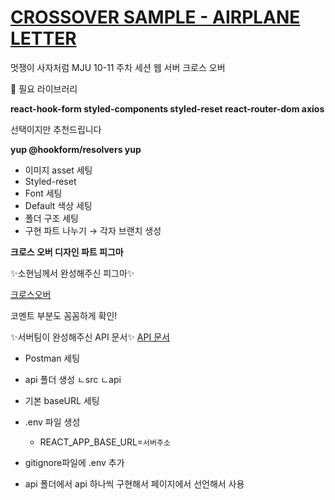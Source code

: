 # [CROSSOVER SAMPLE - AIRPLANE LETTER](https://crossover-sample.vercel.app/)

멋쟁이 사자처럼 MJU 10-11 주차 세션
웹 서버 크로스 오버

<aside>
📁 필요 라이브러리

**react-hook-form
styled-components
styled-reset
react-router-dom
axios**

선택이지만 추천드립니다

**yup
@hookform/resolvers yup**

</aside>

- 이미지 asset 세팅
- Styled-reset
- Font 세팅
- Default 색상 세팅
- 폴더 구조 세팅
- 구현 파트 나누기 → 각자 브랜치 생성

**크로스 오버 디자인 파트 피그마** 

✨소현님께서 완성해주신 피그마✨

[크로스오버](https://www.figma.com/file/7xhNzHWK8oO8LEwLmFh6Na/크로스오버?type=design&node-id=39-2037&t=taVvbZJUD8SPdRbc-0)

코멘트 부분도 꼼꼼하게 확인!

✨서버팀이 완성해주신 API 문서✨
[API 문서](https://www.notion.so/likelion-11th/API-e88dd3745c6249719019b69498e10d91)

- Postman 세팅

[](https://www.postman.com/)

- api 폴더 생성
  ㄴsrc
  ㄴapi

- 기본 baseURL 세팅

- .env 파일 생성
    - REACT_APP_BASE_URL=`서버주소`
- gitignore파일에 .env 추가
- api 폴더에서 api 하나씩 구현해서 페이지에서 선언해서 사용
